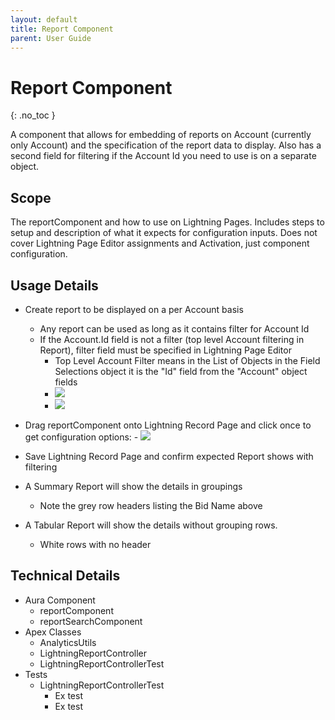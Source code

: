 ```yaml
---
layout: default
title: Report Component
parent: User Guide
---
```


# Report Component
{: .no_toc }

A component that allows for embedding of reports on Account (currently only Account) and the specification of the report data to display.   Also has a second field for filtering if the Account Id you need to use is on a separate object.
## Scope
The reportComponent and how to use on Lightning Pages.   Includes steps to setup and description of what it expects for configuration inputs.  Does not cover Lightning Page Editor assignments and Activation, just component configuration.

## Usage Details
- Create report to be displayed on a per Account basis
    - Any report can be used as long as it contains filter for Account Id
    - If the Account.Id field is not a filter (top level Account filtering in Report), filter field must be specified in Lightning Page Editor
        - Top Level Account Filter means in the List of Objects in the Field Selections object it is the "Id" field from the "Account" object fields
        - ![](https://sfdcboss.github.io/voyajerwiki/assets/images/reportComponentEx1.jpg)
        - ![](https://sfdcboss.github.io/voyajerwiki/assets/images/reportComponentEx2.jpg)
- Drag reportComponent onto Lightning Record Page and click once to get configuration options:
        - ![](https://sfdcboss.github.io/voyajerwiki/assets/images/reportComponentOverview.jpg)

- Save Lightning Record Page and confirm expected Report shows with filtering
- A Summary Report will show the details in groupings
    - Note the grey row headers listing the Bid Name above
- A Tabular Report will show the details without grouping rows.
    - White rows with no header

## Technical Details
- Aura Component
    - reportComponent
    - reportSearchComponent
- Apex Classes
    - AnalyticsUtils
    - LightningReportController
    - LightningReportControllerTest
- Tests
    - LightningReportControllerTest
        - Ex test
        - Ex test
